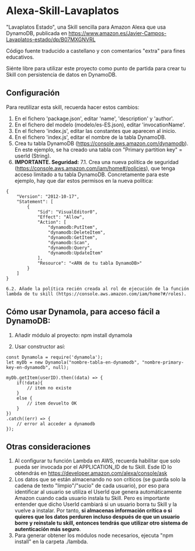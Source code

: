 # Alexa-Skill-Lavaplatos
"Lavaplatos Estado", una Skill sencilla para Amazon Alexa que usa DynamoDB, publicada en https://www.amazon.es/Javier-Campos-Lavaplatos-estado/dp/B07MXGNVRL

Código fuente traducido a castellano y con comentarios "extra" para fines educativos.

Siénte libre para utilizar este proyecto como punto de partida para crear tu Skill con persistencia de datos en DynamoDB.

## Configuración
Para reutilizar esta skill, recuerda hacer estos cambios:
1. En el fichero 'package.json', editar 'name', 'description' y 'author'.
2. En el fichero del modelo (modelo/es-ES.json), editar 'invocationName'.
3. En el fichero 'index.js', editar las constantes que aparecen al inicio.
4. En el fichero 'index.js', editar el nombre de la tabla DynamoDB.
5. Crea tu tabla DynamoDB (https://console.aws.amazon.com/dynamodb). En este ejemplo, se ha creado una tabla con "Primary partition key" = userId (String).
6. **IMPORTANTE. Seguridad:**
    7.1. Crea una nueva política de seguridad (https://console.aws.amazon.com/iam/home#/policies), que tenga acceso limitado a tu tabla DynamoDB. Concretamente para este ejemplo, hay que dar estos permisos en la nueva política:
```
{
    "Version": "2012-10-17",
    "Statement": [
        {
            "Sid": "VisualEditor0",
            "Effect": "Allow",
            "Action": [
                "dynamodb:PutItem",
                "dynamodb:DeleteItem",
                "dynamodb:GetItem",
                "dynamodb:Scan",
                "dynamodb:Query",
                "dynamodb:UpdateItem"
            ],
            "Resource": "<ARN de tu tabla DynamoDB>"
        }
    ]
}
```

    6.2. Añade la política recién creada al rol de ejecución de la función lambda de tu skill (https://console.aws.amazon.com/iam/home?#/roles).

## Cómo usar Dynamola, para acceso fácil a DynamoDB:

1. Añadir módulo al proyecto: npm install dynamola

2. Usar constructor así:

```
const Dynamola = require('dynamola');
let myDb = new Dynamola("nombre-tabla-en-dynamodb", "nombre-primary-key-en-dynamodb", null);

myDb.getItem(userID).then((data) => {
    if(!data){
        // item no existe
    }
    else {
        // item devuelto OK
    }
})
.catch((err) => {
    // error al acceder a dynamodb
});
```

## Otras consideraciones

1. Al configurar tu función Lambda en AWS, recuerda habilitar que solo pueda ser invocada por el APPLICATION_ID de tu Skill. Esde ID lo obtendrás en https://developer.amazon.com/alexa/console/ask
2. Los datos que se están almacenando no son críticos (se guarda solo la cadena de texto "limpio"/"sucio" de cada usuario), por eso para identificar al usuario se utiliza el UserId que genera automáticamente Amazon cuando cada usuario instala tu Skill. Pero es importante entender que dicho UserId cambiará si un usuario borra tu Skill y la vuelve a instalar. Por tanto, **si almacenas información crítica o si quieres que los datos perduren incluso después de que un usuario borre y reinstale tu skill, entonces tendrás que utilizar otro sistema de autenticación más seguro**.
3. Para generar obtener los módulos node necesarios, ejecuta "npm install" en la carpeta ./lambda.
